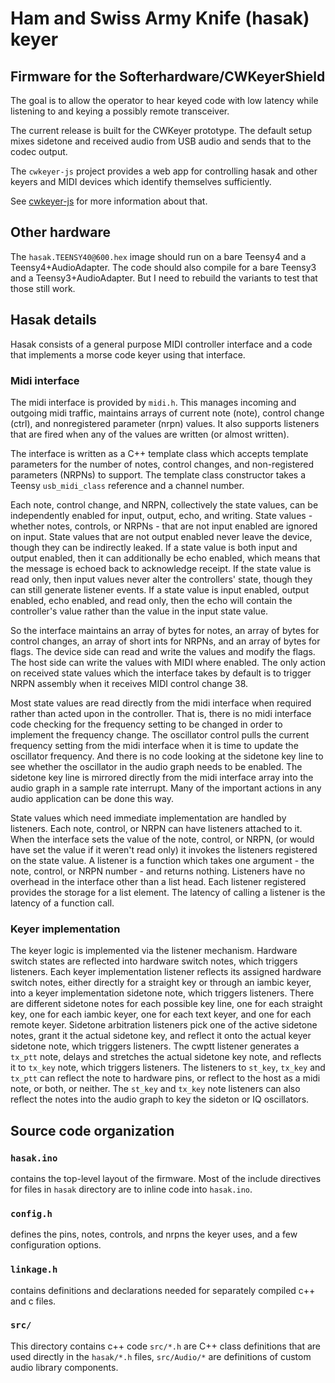 # Ham and Swiss Army Knife (hasak) keyer
## Firmware for the Softerhardware/CWKeyerShield
The goal is to allow the operator to hear keyed code with low
latency while listening to and keying a possibly remote 
transceiver. 

The current release is built for the CWKeyer prototype.
The default setup mixes sidetone and received audio from
USB audio and sends that to the codec output.
   
The `cwkeyer-js` project provides a web app for controlling hasak
and other keyers and MIDI devices which identify themselves
sufficiently.
   
See [cwkeyer-js](https://github.com/recri/cwkeyer-js) for more
information about that.

## Other hardware
The `hasak.TEENSY40@600.hex` image should run on a bare Teensy4
and a Teensy4+AudioAdapter.  The code should also compile for a
bare Teensy3 and a Teensy3+AudioAdapter. But I need to rebuild the
variants to test that those still work.

## Hasak details
Hasak consists of a general purpose MIDI controller interface
and a code that implements a morse code keyer using that
interface.

### Midi interface
The midi interface is provided by `midi.h`.  This manages incoming 
and outgoing midi traffic, maintains arrays of current note (note), 
control change (ctrl), and nonregistered parameter (nrpn)
values. It also supports listeners that are fired when any of the
values are written (or almost written). 

The interface is written as a C++ template class which accepts
template parameters for the number of notes, control changes, and
non-registered parameters (NRPNs) to support. The template class
constructor takes a Teensy `usb_midi_class` reference and a channel
number.

Each note, control change, and NRPN, collectively the state values,
can be independently enabled for input, output, echo, and writing.
State values - whether notes, controls, or NRPNs - that are not
input enabled are ignored on input.  State values that are not
output enabled never leave the device, though they can be
indirectly leaked.  If a state value is both input and output
enabled, then it can additionally be echo enabled, which means that
the message is echoed back to acknowledge receipt. If the state
value is read only, then input values never alter the controllers'
state, though they can still generate listener events.  If a state
value is input enabled, output enabled, echo enabled, and read
only, then the echo will contain the controller's value rather than
the value in the input state value.

So the interface maintains an array of bytes for notes, an array of
bytes for control changes, an array of short ints for NRPNs, and an
array of bytes for flags.  The device side can read and write the
values and modify the flags. The host side can write the values
with MIDI where enabled.  The only action on received state values
which the interface takes by default is to trigger NRPN assembly
when it receives MIDI control change 38.
   
Most state values are read directly from the midi interface when
required rather than acted upon in the controller. That is, there
is no midi interface code checking for the frequency setting to be
changed in order to implement the frequency change.  The oscillator
control pulls the current frequency setting from the midi interface
when it is time to update the oscillator frequency.  And there is
no code looking at the sidetone key line to see whether the
oscillator in the audio graph needs to be enabled.  The sidetone
key line is mirrored directly from the midi interface array into
the audio graph in a sample rate interrupt.  Many of the important
actions in any audio application can be done this way.

State values which need immediate implementation are handled by
listeners. Each note, control, or NRPN can have listeners attached
to it.  When the interface sets the value of the note, control, or
NRPN, (or would have set the value if it weren't read only) it
invokes the listeners registered on the state value.  A listener is
a function which takes one argument - the note, control, or NRPN
number - and returns nothing.  Listeners have no overhead in the
interface other than a list head.  Each listener registered
provides the storage for a list element.  The latency of calling a
listener is the latency of a function call.
   
### Keyer implementation

The keyer logic is implemented via the listener mechanism. Hardware
switch states are reflected into hardware switch notes, which
triggers listeners. Each keyer implementation listener reflects its
assigned hardware switch notes, either directly for a straight key
or through an iambic keyer, into a keyer implementation sidetone
note, which triggers listeners. There are different sidetone notes
for each possible key line, one for each straight key, one for each
iambic keyer, one for each text keyer, and one for each remote
keyer.  Sidetone arbitration listeners pick one of the active
sidetone notes, grant it the actual sidetone key, and reflect it
onto the actual keyer sidetone note, which triggers listeners. The
cwptt listener generates a `tx_ptt` note, delays and stretches the
actual sidetone key note, and reflects it to `tx_key` note, which
triggers listeners.  The listeners to `st_key`, `tx_key` and
`tx_ptt` can reflect the note to hardware pins, or reflect to the
host as a midi note, or both, or neither.  The `st_key` and `tx_key`
note listeners can also reflect the notes into the audio graph to
key the sideton or IQ oscillators.
   
## Source code organization
### `hasak.ino`
contains the top-level layout of the firmware. Most of the include
directives for files in `hasak` directory are to inline code into
`hasak.ino`.
### `config.h`
defines the pins, notes, controls, and nrpns the keyer uses, and
a few configuration options.
### `linkage.h`
contains definitions and declarations needed for separately compiled
c++ and c files.
### `src/`
This directory contains c++ code `src/*.h` are C++ class definitions
that are used directly in the `hasak/*.h` files, `src/Audio/*` are
definitions of custom audio library components.

